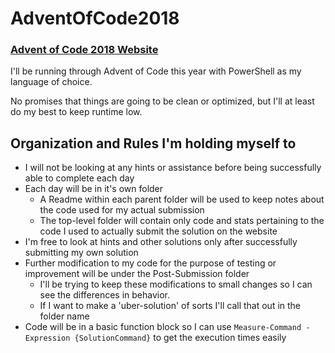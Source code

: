 # AdventOfCode2018

### [Advent of Code 2018 Website](https://adventofcode.com/2018)

I'll be running through Advent of Code this year with PowerShell as my language of choice.

No promises that things are going to be clean or optimized, but I'll at least do my best to keep runtime low.

## Organization and Rules I'm holding myself to
+ I will not be looking at any hints or assistance before being successfully able to complete each day
+ Each day will be in it's own folder
  + A Readme within each parent folder will be used to keep notes about the code used for my actual submission
  + The top-level folder will contain only code and stats pertaining to the code I used to actually submit the solution on the website
+ I'm free to look at hints and other solutions only after successfully submitting my own solution
+ Further modification to my code for the purpose of testing or improvement will be under the Post-Submission folder
  + I'll be trying to keep these modifications to small changes so I can see the differences in behavior.
  + If I want to make a 'uber-solution' of sorts I'll call that out in the folder name
+ Code will be in a basic function block so I can use `Measure-Command -Expression {SolutionCommand}` to get the execution times easily